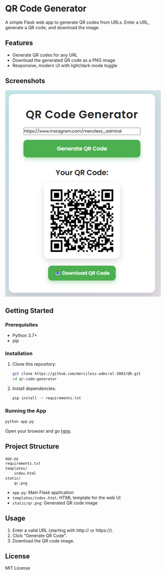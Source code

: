# QR Code Generator

A simple Flask web app to generate QR codes from URLs. Enter a URL, generate a QR code, and download the image.

## Features

- Generate QR codes for any URL
- Download the generated QR code as a PNG image
- Responsive, modern UI with light/dark mode toggle

## Screenshots

![QR Code Generator Screenshot](static/qr123.png)

## Getting Started

### Prerequisites

- Python 3.7+
- pip

### Installation

1. Clone this repository:

   ```sh
   git clone https://github.com/merciless-admiral-3083/QR.git
   cd qr-code-generator
   ```

2. Install dependencies:

   ```sh
   pip install -r requirements.txt
   ```

### Running the App

```sh
python app.py
```

Open your browser and go [here](https://tinyurl.com/qr-by-jaspreet).

## Project Structure

```
app.py
requirements.txt
templates/
    index.html
static/
    qr.png
```

- `app.py`: Main Flask application
- `templates/index.html`: HTML template for the web UI
- `static/qr.png`: Generated QR code image

## Usage

1. Enter a valid URL (starting with http:// or https://).
2. Click "Generate QR Code".
3. Download the QR code image.

## License

MIT License
